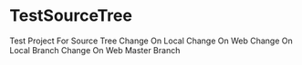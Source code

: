 # TestSourceTree
Test Project For Source Tree
Change On Local
Change On Web
Change On Local Branch
Change On Web Master Branch
